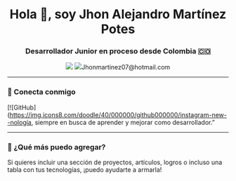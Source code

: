 <h1 align="center">Hola 👋, soy Jhon Alejandro Martínez Potes</h1>
<h3 align="center">Desarrollador Junior en proceso desde Colombia 🇨🇴</h3>

<p align="center">
  <img src="https://komarev.com/ghpvc/?username=04jandro__&label=Visitas%20l&color=0e75b6&style=flat
</p>

<p align="center">
  <img src="https://media.giphy.com/media/qgQUggPC/giphy.gif
</p>

---

- 🔧 Actualmente trabajando en proyectos personales  
- 🌱 Aprendiendo más a fondo **Python** y **PHP**  
- 💻 Tecnologías que uso: **Python**, **PHP**, **MySQL**  
- 🤝 Disponible para trabajos freelance  
- 🛠️ Temas que domino: **Mantenimiento de equipos** y **Desarrollo web**  
- 📫 Puedes contactarme en: **Jhonmartinez07@hotmail.com**

---

### 🤝 Conecta conmigo

[![GitHub](https://img.icons8.com/doodle/40/000000/github000000/instagram-new--nología, siempre en busca de aprender y mejorar como desarrollador.”

---

### 🚀 ¿Qué más puedo agregar?

Si quieres incluir una sección de proyectos, artículos, logros o incluso una tabla con tus tecnologías, ¡puedo ayudarte a armarla!

